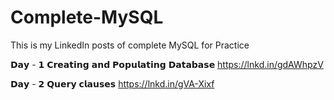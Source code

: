 # Complete-MySQL
This is my LinkedIn posts of complete MySQL for Practice

𝗗𝗮𝘆 - 𝟭 𝗖𝗿𝗲𝗮𝘁𝗶𝗻𝗴 𝗮𝗻𝗱 𝗣𝗼𝗽𝘂𝗹𝗮𝘁𝗶𝗻𝗴 𝗗𝗮𝘁𝗮𝗯𝗮𝘀𝗲 https://lnkd.in/gdAWhpzV

𝗗𝗮𝘆 - 𝟮 𝗤𝘂𝗲𝗿𝘆 𝗰𝗹𝗮𝘂𝘀𝗲𝘀 https://lnkd.in/gVA-Xixf
